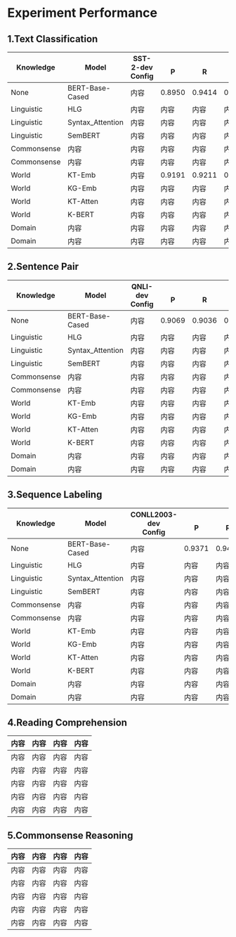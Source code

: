 # Experiment Performance

## 1.Text Classification

| Knowledge | Model | SST-2-dev<br />Config |<br />P|<br />R|<br />F1|<br />Acc|
| ------ | ------ | ------ | ------ | ------ | ------ | ------ |
| None | BERT-Base-Cased | 内容 | 0.8950 | 0.9414 | 0.9176 | 0.9139 |
| Linguistic | HLG | 内容 | 内容 | 内容 | 内容 | 内容 |
| Linguistic | Syntax_Attention | 内容 | 内容 | 内容 | 内容 | 内容 |
| Linguistic | SemBERT | 内容 | 内容 | 内容 | 内容 | 内容 |
| Commonsense | 内容 | 内容 | 内容 | 内容 | 内容 | 内容 |
| Commonsense | 内容 | 内容 | 内容 | 内容 | 内容 | 内容 |
| World | KT-Emb | 内容 | 0.9191 | 0.9211 | 0.9201 | 0.9185 |
| World | KG-Emb | 内容 | 内容 | 内容 | 内容 | 内容 |
| World | KT-Atten | 内容 | 内容 | 内容 | 内容 | 内容 |
| World | K-BERT | 内容 | 内容 | 内容 | 内容 | 内容 |
| Domain | 内容 | 内容 | 内容 | 内容 | 内容 | 内容 |
| Domain | 内容 | 内容 | 内容 | 内容 | 内容 | 内容 |

## 2.Sentence Pair

| Knowledge | Model | QNLI-dev<br />Config |<br />P|<br />R|<br />F1|<br />Acc| STSB-dev<br />Config |<br />r2|<br />mse|<br />mae|<br />pear|
| ------ | ------ | ------ | ------ | ------ | ------ | ------ | ------ | ------ | ------ | ------ | ------ |
| None | BERT-Base-Cased | 内容 | 0.9069 | 0.9036 | 0.9052 | 0.9044 | 内容 | 0.7178 | 0.5329 |0.5696 | 0.8907 |
| Linguistic | HLG | 内容 | 内容 | 内容 | 内容 | 内容 | 内容 | 内容 | 内容 | 内容 | 内容 |
| Linguistic | Syntax_Attention | 内容 | 内容 | 内容 | 内容 | 内容 | 内容 | 内容 | 内容 | 内容 | 内容 |
| Linguistic | SemBERT | 内容 | 内容 | 内容 | 内容 | 内容 | 内容 | 内容 | 内容 | 内容 | 内容 |
| Commonsense | 内容 | 内容 | 内容 | 内容 | 内容 | 内容 | 内容 | 内容 | 内容 | 内容 | 内容 |
| Commonsense | 内容 | 内容 | 内容 | 内容 | 内容 | 内容 | 内容 | 内容 | 内容 | 内容 | 内容 |
| World | KT-Emb | 内容 | 内容 | 内容 | 内容 | 内容 | 内容 | 内容 | 内容 | 内容 | 内容 |
| World | KG-Emb | 内容 | 内容 | 内容 | 内容 | 内容 | 内容 | 内容 | 内容 | 内容 | 内容 |
| World | KT-Atten | 内容 | 内容 | 内容 | 内容 | 内容 | 内容 | 内容 | 内容 | 内容 | 内容 |
| World | K-BERT | 内容 | 内容 | 内容 | 内容 | 内容 | 内容 | 内容 | 内容 | 内容 | 内容 |
| Domain | 内容 | 内容 | 内容 | 内容 | 内容 | 内容 | 内容 | 内容 | 内容 | 内容 | 内容 |
| Domain | 内容 | 内容 | 内容 | 内容 | 内容 | 内容 | 内容 | 内容 | 内容 | 内容 | 内容 |

## 3.Sequence Labeling

| Knowledge | Model | CONLL2003-dev<br />Config |<br />P|<br />R|<br />F1|<br />Acc|
| ------ | ------ | ------ | ------ | ------ | ------ | ------ |
| None | BERT-Base-Cased | 内容 | 0.9371 | 0.9459 | 0.9415 | 0.8895 |
| Linguistic | HLG | 内容 | 内容 | 内容 | 内容 | 内容 |
| Linguistic | Syntax_Attention | 内容 | 内容 | 内容 | 内容 | 内容 |
| Linguistic | SemBERT | 内容 | 内容 | 内容 | 内容 | 内容 |
| Commonsense | 内容 | 内容 | 内容 | 内容 | 内容 | 内容 |
| Commonsense | 内容 | 内容 | 内容 | 内容 | 内容 | 内容 |
| World | KT-Emb | 内容 | 内容 | 内容 | 内容 | 内容 |
| World | KG-Emb | 内容 | 内容 | 内容 | 内容 | 内容 |
| World | KT-Atten | 内容 | 内容 | 内容 | 内容 | 内容 |
| World | K-BERT | 内容 | 内容 | 内容 | 内容 | 内容 |
| Domain | 内容 | 内容 | 内容 | 内容 | 内容 | 内容 |
| Domain | 内容 | 内容 | 内容 | 内容 | 内容 | 内容 |

## 4.Reading Comprehension

| 内容 | 内容 | 内容 | 内容 |
| ------ | ------ | ------ | ------ |
| 内容 | 内容 | 内容 | 内容 |
| 内容 | 内容 | 内容 | 内容 |
| 内容 | 内容 | 内容 | 内容 |
| 内容 | 内容 | 内容 | 内容 |
| 内容 | 内容 | 内容 | 内容 |

## 5.Commonsense Reasoning

| 内容 | 内容 | 内容 | 内容 |
| ------ | ------ | ------ | ------ |
| 内容 | 内容 | 内容 | 内容 |
| 内容 | 内容 | 内容 | 内容 |
| 内容 | 内容 | 内容 | 内容 |
| 内容 | 内容 | 内容 | 内容 |
| 内容 | 内容 | 内容 | 内容 |
